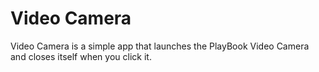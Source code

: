 Video Camera
========================

Video Camera is a simple app that launches the PlayBook Video Camera and closes itself when you click it.